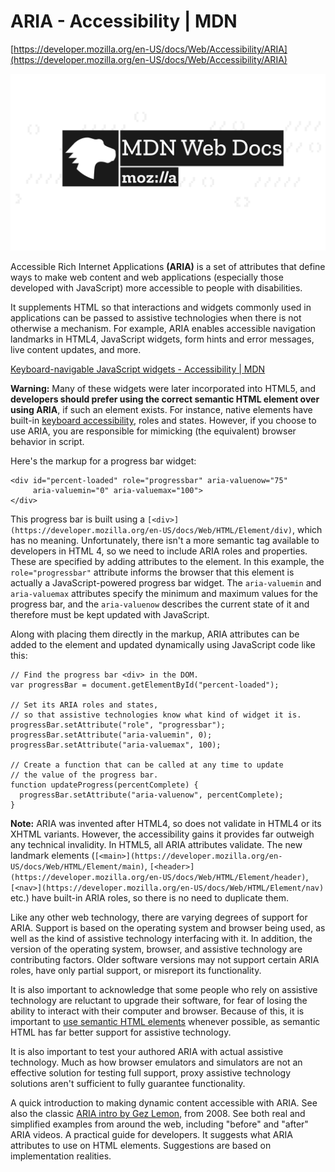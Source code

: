 # ARIA - Accessibility | MDN

[https://developer.mozilla.org/en-US/docs/Web/Accessibility/ARIA](https://developer.mozilla.org/en-US/docs/Web/Accessibility/ARIA)

![mdn-social-share.0ca9dbda.png](ARIA%20-%20Acc%20e4572/mdn-social-share.0ca9dbda.png)

Accessible Rich Internet Applications **(ARIA)** is a set of attributes that define ways to make web content and web applications (especially those developed with JavaScript) more accessible to people with disabilities.

It supplements HTML so that interactions and widgets commonly used in applications can be passed to assistive technologies when there is not otherwise a mechanism. For example, ARIA enables accessible navigation landmarks in HTML4, JavaScript widgets, form hints and error messages, live content updates, and more.

[Keyboard-navigable JavaScript widgets - Accessibility | MDN](https://developer.mozilla.org/en-US/docs/Web/Accessibility/Keyboard-navigable_JavaScript_widgets)

**Warning:** Many of these widgets were later incorporated into HTML5, and **developers should prefer using the correct semantic HTML element over using ARIA**, if such an element exists. For instance, native elements have built-in [keyboard accessibility](https://developer.mozilla.org/en-US/docs/Web/Accessibility/Keyboard-navigable_JavaScript_widgets), roles and states. However, if you choose to use ARIA, you are responsible for mimicking (the equivalent) browser behavior in script.

Here's the markup for a progress bar widget:

```
<div id="percent-loaded" role="progressbar" aria-valuenow="75"
     aria-valuemin="0" aria-valuemax="100">
</div>

```

This progress bar is built using a `[<div>](https://developer.mozilla.org/en-US/docs/Web/HTML/Element/div)`, which has no meaning. Unfortunately, there isn't a more semantic tag available to developers in HTML 4, so we need to include ARIA roles and properties. These are specified by adding attributes to the element. In this example, the `role="progressbar"` attribute informs the browser that this element is actually a JavaScript-powered progress bar widget. The `aria-valuemin` and `aria-valuemax` attributes specify the minimum and maximum values for the progress bar, and the `aria-valuenow` describes the current state of it and therefore must be kept updated with JavaScript.

Along with placing them directly in the markup, ARIA attributes can be added to the element and updated dynamically using JavaScript code like this:

```
// Find the progress bar <div> in the DOM.
var progressBar = document.getElementById("percent-loaded");

// Set its ARIA roles and states,
// so that assistive technologies know what kind of widget it is.
progressBar.setAttribute("role", "progressbar");
progressBar.setAttribute("aria-valuemin", 0);
progressBar.setAttribute("aria-valuemax", 100);

// Create a function that can be called at any time to update
// the value of the progress bar.
function updateProgress(percentComplete) {
  progressBar.setAttribute("aria-valuenow", percentComplete);
}

```

**Note:** ARIA was invented after HTML4, so does not validate in HTML4 or its XHTML variants. However, the accessibility gains it provides far outweigh any technical invalidity. In HTML5, all ARIA attributes validate. The new landmark elements (`[<main>](https://developer.mozilla.org/en-US/docs/Web/HTML/Element/main)`, `[<header>](https://developer.mozilla.org/en-US/docs/Web/HTML/Element/header)`, `[<nav>](https://developer.mozilla.org/en-US/docs/Web/HTML/Element/nav)` etc.) have built-in ARIA roles, so there is no need to duplicate them.

Like any other web technology, there are varying degrees of support for ARIA. Support is based on the operating system and browser being used, as well as the kind of assistive technology interfacing with it. In addition, the version of the operating system, browser, and assistive technology are contributing factors. Older software versions may not support certain ARIA roles, have only partial support, or misreport its functionality.

It is also important to acknowledge that some people who rely on assistive technology are reluctant to upgrade their software, for fear of losing the ability to interact with their computer and browser. Because of this, it is important to [use semantic HTML elements](https://developer.mozilla.org/en-US/docs/Learn/Accessibility/HTML) whenever possible, as semantic HTML has far better support for assistive technology.

It is also important to test your authored ARIA with actual assistive technology. Much as how browser emulators and simulators are not an effective solution for testing full support, proxy assistive technology solutions aren't sufficient to fully guarantee functionality.

 A quick introduction to making dynamic content accessible with ARIA. See also the classic [ARIA intro by Gez Lemon](https://dev.opera.com/articles/view/introduction-to-wai-aria/), from 2008.    See both real and simplified examples from around the web, including "before" and "after" ARIA videos.    A practical guide for developers. It suggests what ARIA attributes to use on HTML elements. Suggestions are based on implementation realities.